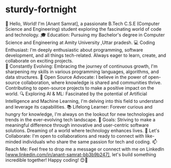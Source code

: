 # sturdy-fortnight
👋 Hello, World! I'm [Anant Samrat], a passionate B.Tech C.S.E (Computer Science and Engineering) student exploring the fascinating world of code and technology. 
🎓 Education: Pursuing my Bachelor's degree in Computer Science and Engineering at Amity University  ,Uttar pradesh. 
💻 Coding Enthusiast: I'm deeply enthusiastic about programming, software development, and all things tech-related. Always eager to learn, create, and collaborate on exciting projects.  
🚀 Constantly Evolving: Embracing the journey of continuous growth, I'm sharpening my skills in various programming languages, algorithms, and data structures. 
🌟 Open Source Advocate: I believe in the power of open-source collaboration, where knowledge is shared and communities thrive. Contributing to open-source projects to make a positive impact on the world. 
🔍 Exploring AI & ML: Fascinated by the potential of Artificial Intelligence and Machine Learning, I'm delving into this field to understand and leverage its capabilities. 
📚 Lifelong Learner: Forever curious and hungry for knowledge, I'm always on the lookout for new technologies and trends in the ever-evolving tech landscape. 
🎯 Goals: Striving to make a meaningful difference through innovative and user-centric software solutions. Dreaming of a world where technology enhances lives. 
🤝 Let's Collaborate: I'm open to collaborations and ready to connect with like-minded individuals who share the same passion for tech and coding. 
📫 Reach Me: Feel free to drop me a message or connect with me on LinkedIn [www.linkedin.com/in/anant-samrat-bb3b9b247], let's build something incredible together!  Happy coding! 😊🚀 
